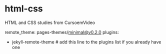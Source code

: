 # html-css
 HTML and CSS studies from CursoemVideo

remote_theme: pages-themes/minimal@v0.2.0
plugins:
- jekyll-remote-theme # add this line to the plugins list if you already have one
